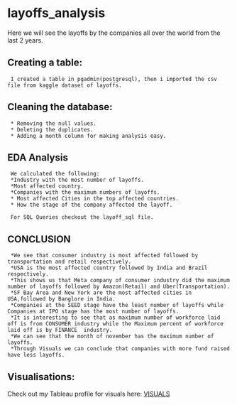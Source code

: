 # layoffs_analysis
  Here we will see the layoffs by the companies all over the world from the last 2 years.
  
  ## Creating a table:
     I created a table in pgadmin(postgresql), then i imported the csv file from kaggle dataset of layoffs.
     
  ## Cleaning the database:
     * Removing the null values.
     * Deleting the duplicates.
     * Adding a month column for making analysis easy.
     
  ## EDA Analysis
     We calculated the following:
     *Industry with the most number of layoffs.
     *Most affected country.
     *Companies with the maximum numbers of layoffs.
     * Most affected Cities in the top affected countries.
     * How the stage of the company affected the layoff.
     
     For SQL Queries checkout the layoff_sql file.
     
 
  ## CONCLUSION
     *We see that consumer industry is most affected followed by transportation and retail respectively.
     *USA is the most affected country followed by India and Brazil respectively.
     *This shows us that Meta company of consumer industry did the maximum number of layoffs followed by Amazon(Retail) and Uber(Transportation).
     *SF Bay Area and New York are the most affected cities in USA,followed by Banglore in India.
     *Companies at the SEED stage have the least number of layoffs while Companies at IPO stage has the most number of layoffs.
     *It is interesting to see that as maximum number of workforce laid off is from CONSUMER industry while the Maximum percent of workforce laid off is by FINANCE  industry.
     *We can see that the month of november has the maximum number of layoffs.
     *Through Visuals we can conclude that companies with more fund raised have less layoffs. 
     
  ## Visualisations:
   Check out my Tableau profile for visuals here: 
   [VISUALS](https://public.tableau.com/app/profile/shubham.saini1159/viz/layoffvisuals/Dashboard1)   
